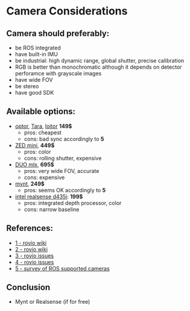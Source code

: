 
# Camera Considerations

## Camera should preferably:
  - be ROS integrated
  - have built-in IMU
  - be industrial: high dynamic range, global shutter, precise calibration
  - RGB is better than monochromatic although it depends on detector perforamce with grayscale images
  - have wide FOV
  - be stereo
  - have good SDK
## Available options:
  - [optor](https://github.com/optor-vis/optor_vi-stereo-v1/blob/master/optor_VI_Sensor_SDK_V1.0/Optor%20User%20Manual.pdf), [Tara](https://www.e-consystems.com/3D-USB-stereo-camera.asp), [loitor](https://www.seeedstudio.com/Optor-Cam2pc-VisualInertial-SLAM-p-2873.html) **149$**
    - pros: cheapest
    - cons: bad sync accordingly to **5**
  - [ZED mini](https://www.stereolabs.com/zed-mini/), **449$** 
    - pros: color
    - cons: rolling shutter, expensive
  - [DUO mlx](https://duo3d.com/product/duo-minilx-lv1#tab=overview), **695$**
    - pros: very wide FOV, accurate
    - cons: expensive
  - [mynt](https://mynteyeai.com/products/mynt-eye-stereo-camera), **249$**
    - pros: seems OK accordingly to **5**
  - [intel realsense d435i](https://click.intel.com/intel-realsense-depth-camera-d435i-imu.html): **199$**
    - pros:  integrated depth processor, color
    - cons: narrow baseline
## References:
  - [1 - rovio wiki](https://github.com/ethz-asl/mav_tools_public/wiki/Visual-Inertial-Sensors)
  - [2 - rovio wiki](https://github.com/ethz-asl/mav_dji_ros_interface/wiki/Visual-inertial-sensor)
  - [3 - rovio issues](https://github.com/ethz-asl/rovio/issues/84)
  - [4 - rovio issues](https://github.com/ethz-asl/rovio/issues/192#issuecomment-408401898)
  - [5 - survey of ROS supported cameras](https://rosindustrial.org/3d-camera-survey/)

## Conclusion 
- Mynt or Realsense (if for free) 
    

